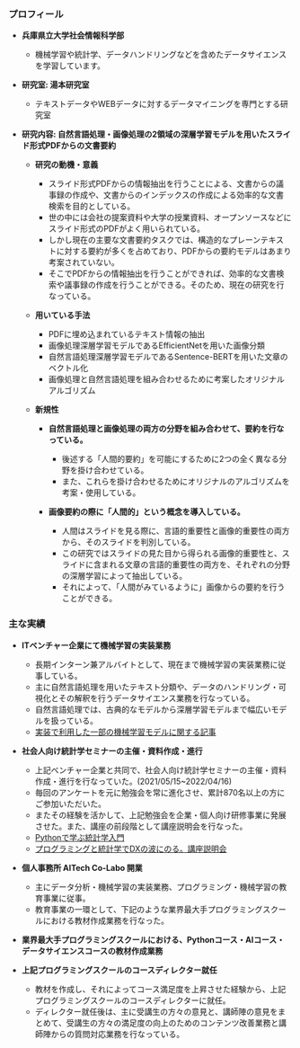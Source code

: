 ### プロフィール
- **兵庫県立大学社会情報科学部**
  - 機械学習や統計学、データハンドリングなどを含めたデータサイエンスを学習しています。

- **研究室: 湯本研究室**
  - テキストデータやWEBデータに対するデータマイニングを専門とする研究室
  
- **研究内容: 自然言語処理・画像処理の2領域の深層学習モデルを用いたスライド形式PDFからの文書要約**
  - **研究の動機・意義**
    - スライド形式PDFからの情報抽出を行うことによる、文書からの議事録の作成や、文書からのインデックスの作成による効率的な文書検索を目的としている。
    - 世の中には会社の提案資料や大学の授業資料、オープンソースなどにスライド形式のPDFがよく用いられている。
    - しかし現在の主要な文書要約タスクでは、構造的なプレーンテキストに対する要約が多くを占めており、PDFからの要約モデルはあまり考案されていない。
    - そこでPDFからの情報抽出を行うことができれば、効率的な文書検索や議事録の作成を行うことができる。そのため、現在の研究を行なっている。
    
  - **用いている手法**
    - PDFに埋め込まれているテキスト情報の抽出
    - 画像処理深層学習モデルであるEfficientNetを用いた画像分類
    - 自然言語処理深層学習モデルであるSentence-BERTを用いた文章のベクトル化
    - 画像処理と自然言語処理を組み合わせるために考案したオリジナルアルゴリズム
    
  - **新規性**
    - **自然言語処理と画像処理の両方の分野を組み合わせて、要約を行なっている。**
        - 後述する「人間的要約」を可能にするために2つの全く異なる分野を掛け合わせている。
        - また、これらを掛け合わせるためにオリジナルのアルゴリズムを考案・使用している。
    
    - **画像要約の際に「人間的」という概念を導入している。**
      - 人間はスライドを見る際に、言語的重要性と画像的重要性の両方から、そのスライドを判別している。
      - この研究ではスライドの見た目から得られる画像的重要性と、スライドに含まれる文章の言語的重要性の両方を、それぞれの分野の深層学習によって抽出している。
      - それによって、「人間がみているように」画像からの要約を行うことができる。
      
    

### 主な実績

- **ITベンチャー企業にて機械学習の実装業務**
  - 長期インターン兼アルバイトとして、現在まで機械学習の実装業務に従事している。
  - 主に自然言語処理を用いたテキスト分類や、データのハンドリング・可視化とその解釈を行うデータサイエンス業務を行なっている。
  - 自然言語処理では、古典的なモデルから深層学習モデルまで幅広いモデルを扱っている。
  - [実装で利用した一部の機械学習モデルに関する記事](https://qiita.com/sora-otsuka/items/83ea976236a82f6c6645)

- **社会人向け統計学セミナーの主催・資料作成・進行**
  - 上記ベンチャー企業と共同で、社会人向け統計学セミナーの主催・資料作成・進行を行なっていた。(2021/05/15~2022/04/16)
  - 毎回のアンケートを元に勉強会を常に進化させ、累計870名以上の方にご参加いただいた。
  - またその経験を活かして、上記勉強会を企業・個人向け研修事業に発展させた。また、講座の前段階として講座説明会を行なった。
  - [Pythonで学ぶ統計学入門](https://math-coding.connpass.com/event/208344/)
  - [プログラミングと統計学でDXの波にのる。講座説明会](https://anchorkobe.com/information/detail.php?id=10530)

- **個人事務所 AITech Co-Labo 開業**
  - 主にデータ分析・機械学習の実装業務、プログラミング・機械学習の教育事業に従事。
  - 教育事業の一環として、下記のような業界最大手プログラミングスクールにおける教材作成業務を行なった。

- **業界最大手プログラミングスクールにおける、Pythonコース・AIコース・データサイエンスコースの教材作成業務**

- **上記プログラミングスクールのコースディレクター就任**

  - 教材を作成し、それによってコース満足度を上昇させた経験から、上記プログラミングスクールのコースディレクターに就任。
  - ディレクター就任後は、主に受講生の方々の意見と、講師陣の意見をまとめて、受講生の方々の満足度の向上のためのコンテンツ改善業務と講師陣からの質問対応業務を行なっている。

  
<!--
**Sora-Otsuka/Sora-Otsuka** is a ✨ _special_ ✨ repository because its `README.md` (this file) appears on your GitHub profile.

Here are some ideas to get you started:

- 🔭 I’m currently working on ...
- 🌱 I’m currently learning ...
- 👯 I’m looking to collaborate on ...
- 🤔 I’m looking for help with ...
- 💬 Ask me about ...
- 📫 How to reach me: ...
- 😄 Pronouns: ...
- ⚡ Fun fact: ...
-->

